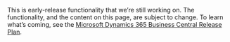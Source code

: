 This is early-release functionality that we’re still working on. The functionality, and the content on this page, are subject to change. To learn what’s coming, see the [Microsoft Dynamics 365 Business Central Release Plan](https://go.microsoft.com/fwlink/?linkid=2047422).
